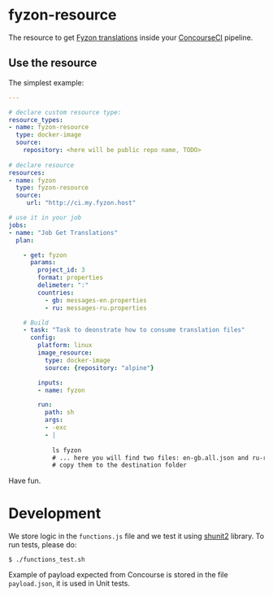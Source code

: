 # fyzon-resource

The resource to get [Fyzon translations](https://github.com/w32blaster/fyzon) inside your [ConcourseCI](http://concourse.ci/) pipeline.


## Use the resource

The simplest example:

```yml
---

# declare custom resource type:
resource_types:
- name: fyzon-resource
  type: docker-image
  source:
    repository: <here will be public repo name, TODO>
    
# declare resource
resources:
- name: fyzon
  type: fyzon-resource
  source:
     url: "http://ci.my.fyzon.host"

# use it in your job
jobs:
- name: "Job Get Translations"
  plan:

    - get: fyzon
      params:
        project_id: 3
        format: properties
        delimeter: ":"
        countries:
          - gb: messages-en.properties
          - ru: messages-ru.properties

    # Build
    - task: "Task to deonstrate how to consume translation files"
      config:
        platform: linux
        image_resource:
          type: docker-image
          source: {repository: "alpine"}

        inputs:
        - name: fyzon

        run:
          path: sh
          args:
          - -exc
          - |
            
            ls fyzon        
            # ... here you will find two files: en-gb.all.json and ru-ru.all.json
            # copy them to the destination folder

```

Have fun.

# Development

We store logic in the `functions.js` file and we test it using [shunit2](https://github.com/kward/shunit2) library. To run tests, please do:

```
$ ./functions_test.sh
```

Example of payload expected from Concourse is stored in the file `payload.json`, it is used in Unit tests.
